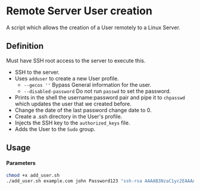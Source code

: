# Remote Server User creation

A script which allows the creation of a User remotely to a Linux Server.

## Definition
Must have SSH root access to the server to execute this.
* SSH to the server.
* Uses ```adduser``` to create a new User profile.
  * ```--gecos ''``` Bypass General information for the user.
  * ```--disabled-password``` Do not run ```passwd``` to set the password.
* Prints in the shell the username:password pair and pipe it to ```chpasswd``` which updates the user that we created before.
* Change the date of the last password change date to 0.
* Create a .ssh directory in the User's profile.
* Injects the SSH key to the ```authorized_keys``` file.
* Adds the User to the ```Sudo``` group.

## Usage
#### Parameters <Domain Name> <User Name> <Default Password> <SSH Key Path or Text>
```bash
chmod +x add_user.sh
./add_user.sh example.com john Password123 "ssh-rsa AAAAB3NzaC1yc2EAAAABIwAAAQEA879BJGYlPTLIuc9/R5MYiN4yc/YiCLcdBpSdzgK9Dt0Bkfe3rSz5cPm4wmehdE7GkVFXrBJ2YHqPLuM1yx1AUxIebpwlIl9f/aUHOts9eVnVh4NztPy0iSU/Sv0b2ODQQvcy2vYcujlorscl8JjAgfWsO3W4iGEe6QwBpVomcME8IU35v5VbylM9ORQa6wvZMVrPECBvwItTY8cPWH3MGZiK/74eHbSLKA4PY3gM4GHI450Nie16yggEg2aTQfWA1rry9JYWEoHS9pJ1dnLqZU3k/8OWgqJrilwSoC5rGjgp93iu0H8T6+mEHGRQe84Nk1y5lESSWIbn6P636Bl3uQ== your@email.com"
```